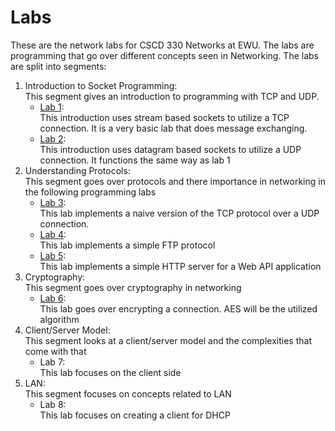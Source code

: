 # Labs

These are the network labs for CSCD 330 Networks at EWU. The labs are programming that go over different concepts seen in Networking. The labs are split into segments:

1. Introduction to Socket Programming:<br/>
    This segment gives an introduction to programming with TCP and UDP.
    - [Lab 1](lab1/lab.md):<br/>
        This introduction uses stream based sockets to utilize a TCP connection. It is a very basic lab that does message exchanging.
    - [Lab 2](lab2/lab.md):<br/>
        This introduction uses datagram based sockets to utilize a UDP connection. It functions the same way as lab 1
2. Understanding Protocols:<br/>
    This segment goes over protocols and there importance in networking in the following programming labs
    - [Lab 3](lab3/lab.md):<br/>
        This lab implements a naive version of the TCP protocol over a UDP connection.
    - [Lab 4](lab4/lab.md):<br/>
        This lab implements a simple FTP protocol
    - [Lab 5](lab5/lab.md):<br/>
        This lab implements a simple HTTP server for a Web API application
3. Cryptography:<br/>
    This segment goes over cryptography in networking
    - [Lab 6](lab6/lab.md):<br/>
        This lab goes over encrypting a connection. AES will be the utilized algorithm
4. Client/Server Model:<br/>
    This segment looks at a client/server model and the complexities that come with that
    - Lab 7:<br/>
        This lab focuses on the client side
5. LAN:<br/>
    This segment focuses on concepts related to LAN
    - Lab 8:<br/>
        This lab focuses on creating a client for DHCP
  